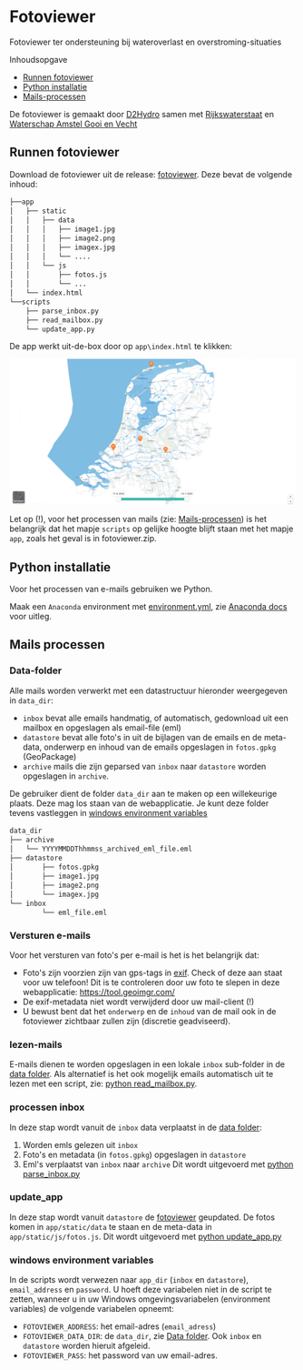 # Fotoviewer
Fotoviewer ter ondersteuning bij wateroverlast en overstroming-situaties

Inhoudsopgave
- [Runnen fotoviewer](#runnen-fotoviewer)
- [Python installatie](#python-installatie)
- [Mails-processen](#mails-processen)

De fotoviewer is gemaakt door [D2Hydro](https://d2hydro.nl/) samen met [Rijkswaterstaat](https://www.rijkswaterstaat.nl/) en [Waterschap Amstel Gooi en Vecht](https://www.agv.nl/)

## Runnen fotoviewer
Download de fotoviewer uit de release: [fotoviewer](https://github.com/d2hydro/fotoviewer/releases/latest/download/fotoviewer.zip). Deze bevat de volgende inhoud:

```
├──app
│   ├── static
│   │   ├── data
│   │   │   ├── image1.jpg
│   │   │   ├── image2.png
│   │   │   ├── imagex.jpg
│   │   │   └── ....
│   │   └── js
│   │       ├── fotos.js
│   │       └── ...
│   └── index.html
└──scripts
    ├── parse_inbox.py
    ├── read_mailbox.py
    └── update_app.py
```

De app werkt uit-de-box door op `app\index.html` te klikken:

![fotoviewer](fotoviewer.png "Fotoviewer")

Let op (!), voor het processen van mails (zie: [Mails-processen](#mails-processen)) is het belangrijk dat het mapje `scripts` op gelijke hoogte blijft staan met het mapje `app`, zoals het geval is in fotoviewer.zip. 

## Python installatie
Voor het processen van e-mails gebruiken we Python. 

Maak een `Anaconda` environment met [environment.yml](environment.yml), zie [Anaconda docs](https://conda.io/projects/conda/en/latest/user-guide/tasks/manage-environments.html#creating-an-environment-from-an-environment-yml-file) voor uitleg.

## Mails processen

### Data-folder
Alle mails worden verwerkt met een datastructuur hieronder weergegeven in `data_dir`:
- `inbox` bevat alle emails handmatig, of automatisch, gedownload uit een mailbox en opgeslagen als email-file (eml)
- `datastore` bevat alle foto's in uit de bijlagen van de emails en de meta-data, onderwerp en inhoud van de emails opgeslagen in `fotos.gpkg` (GeoPackage)
- `archive` mails die zijn geparsed van `inbox` naar `datastore` worden opgeslagen in `archive`.

De gebruiker dient de folder `data_dir` aan te maken op een willekeurige plaats. Deze mag los staan van de webapplicatie. Je kunt deze folder tevens vastleggen in [windows environment variables](#windows-environment-variables)

```
data_dir
├── archive
│   └── YYYYMMDDThhmmss_archived_eml_file.eml
├── datastore
│       ├── fotos.gpkg
│       ├── image1.jpg
│       ├── image2.png
│       └── imagex.jpg
└── inbox
        └── eml_file.eml
```

### Versturen e-mails
Voor het versturen van foto's per e-mail is het is het belangrijk dat:
- Foto's zijn voorzien zijn van gps-tags in [exif](https://en.wikipedia.org/wiki/Exif). Check of deze aan staat voor uw telefoon! Dit is te controleren door uw foto te slepen in deze webapplicatie: https://tool.geoimgr.com/
- De exif-metadata niet wordt verwijderd door uw mail-client (!)
- U bewust bent dat het `onderwerp` en de `inhoud` van de mail ook in de fotoviewer zichtbaar zullen zijn (discretie geadviseerd).

### lezen-mails
E-mails dienen te worden opgeslagen in een lokale `inbox` sub-folder in de [data folder](#data-folder). Als alternatief is het ook mogelijk emails automatisch uit te lezen met een script, zie: [python read_mailbox.py](scripts/read_mailbox.py). 

### processen inbox
In deze stap wordt vanuit de `inbox` data verplaatst in de [data folder](#data-folder):
1. Worden emls gelezen uit `inbox`
2. Foto's en metadata (in `fotos.gpkg`) opgeslagen in `datastore`
3. Eml's verplaatst van `inbox` naar `archive`
Dit wordt uitgevoerd met [python parse_inbox.py](scripts/parse_inbox.py)

### update_app
In deze stap wordt vanuit `datastore` de [fotoviewer](#runnen-fotoviewer) geupdated. De fotos komen in `app/static/data` te staan en de meta-data in `app/static/js/fotos.js`. Dit wordt uitgevoerd met [python update_app.py](scripts/update_app.py)

### windows environment variables
In de scripts wordt verwezen naar `app_dir` (`inbox` en `datastore`), `email_address` en `password`. U hoeft deze variabelen niet in de script te zetten, wanneer u in uw Windows omgevingsvariabelen (environment variables) de volgende variabelen opneemt:
- `FOTOVIEWER_ADDRESS`: het email-adres (`email_adress`)
- `FOTOVIEWER_DATA_DIR`: de `data_dir`, zie [Data folder](#data-folder). Ook `inbox` en `datastore` worden hieruit afgeleid.
- `FOTOVIEWER_PASS`: het password van uw email-adres.